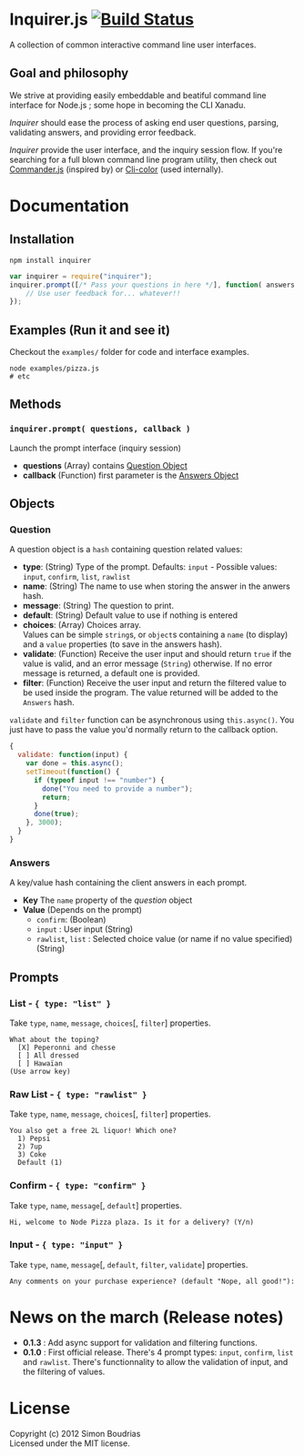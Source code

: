 Inquirer.js  [![Build Status](https://travis-ci.org/SBoudrias/Inquirer.js.png?branch=master)](http://travis-ci.org/SBoudrias/Inquirer.js)
=====================

A collection of common interactive command line user interfaces.


Goal and philosophy
---------------------

We strive at providing easily embeddable and beatiful command line interface for Node.js ;
some hope in becoming the CLI Xanadu.

_Inquirer_ should ease the process of asking end user questions, parsing, validating answers, and providing error feedback.

_Inquirer_ provide the user interface, and the inquiry session flow. If you're searching for a full blown command line program utility, then check out [Commander.js](https://github.com/visionmedia/commander.js) (inspired by) or [Cli-color](https://github.com/medikoo/cli-color) (used internally).


Documentation
=====================


Installation
---------------------

``` prompt
npm install inquirer
```

```javascript
var inquirer = require("inquirer");
inquirer.prompt([/* Pass your questions in here */], function( answers ) {
	// Use user feedback for... whatever!!
});
```


Examples (Run it and see it)
---------------------

Checkout the `examples/` folder for code and interface examples.

``` prompt
node examples/pizza.js
# etc
```


Methods
---------------------

### `inquirer.prompt( questions, callback )`

Launch the prompt interface (inquiry session)

+ **questions** (Array) contains [Question Object](#question)
+ **callback** (Function) first parameter is the [Answers Object](#answers)


Objects
---------------------

### Question
A question object is a `hash` containing question related values:

+ **type**: (String) Type of the prompt. Defaults: `input` - Possible values: `input`, `confirm`,
`list`, `rawlist`
+ **name**: (String) The name to use when storing the answer in the anwers hash.
+ **message**: (String) The question to print.
+ **default**: (String) Default value to use if nothing is entered
+ **choices**: (Array) Choices array.  
Values can be simple `string`s, or `object`s containing a `name` (to display) and a `value` properties (to save in the answers hash).
+ **validate**: (Function) Receive the user input and should return `true` if the value is valid, and an error message (`String`) otherwise. If no error message is returned, a default one is provided.
+ **filter**: (Function) Receive the user input and return the filtered value to be used inside the program. The value returned will be added to the `Answers` hash.

`validate` and `filter` function can be asynchronous using `this.async()`. You just have to pass the value you'd normally return to the callback option.

``` javascript
{
  validate: function(input) {
    var done = this.async();
    setTimeout(function() {
      if (typeof input !== "number") {
        done("You need to provide a number");
        return;
      }
      done(true);
    }, 3000);
  }
}
```

### Answers
A key/value hash containing the client answers in each prompt.

+ **Key** The `name` property of the _question_ object
+ **Value** (Depends on the prompt)
  + `confirm`: (Boolean)
  + `input` : User input (String)
  + `rawlist`, `list` : Selected choice value (or name if no value specified) (String)


Prompts
---------------------

### List - `{ type: "list" }`

Take `type`, `name`, `message`, `choices`[, `filter`] properties.

``` prompt
What about the toping?
  [X] Peperonni and chesse
  [ ] All dressed
  [ ] Hawaïan
(Use arrow key)
```

### Raw List - `{ type: "rawlist" }`

Take `type`, `name`, `message`, `choices`[, `filter`] properties.

``` prompt
You also get a free 2L liquor! Which one?
  1) Pepsi
  2) 7up
  3) Coke
  Default (1)
```

### Confirm - `{ type: "confirm" }`

Take `type`, `name`, `message`[, `default`] properties.

``` prompt
Hi, welcome to Node Pizza plaza. Is it for a delivery? (Y/n)
```

### Input - `{ type: "input" }`

Take `type`, `name`, `message`[, `default`, `filter`, `validate`] properties.

``` prompt
Any comments on your purchase experience? (default "Nope, all good!"):
```


News on the march (Release notes)
=====================

+ **0.1.3** : Add async support for validation and filtering functions.
+ **0.1.0** : First official release. There's 4 prompt types: `input`, `confirm`, `list` and
`rawlist`. There's functionnality to allow the validation of input, and the filtering of values.


License
=====================

Copyright (c) 2012 Simon Boudrias  
Licensed under the MIT license.
